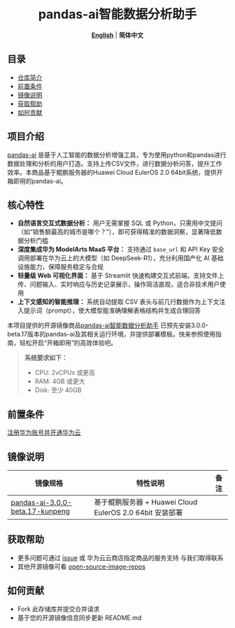 

<h1 align="center">pandas-ai智能数据分析助手</h1>
<p align="center">
  <a href="README.md"><strong>English</strong></a> | <strong>简体中文</strong>
</p>



## 目录

- [仓库简介](#项目介绍)
- [前置条件](#前置条件)
- [镜像说明](#镜像说明)
- [获取帮助](#获取帮助)
- [如何贡献](#如何贡献)

## 项目介绍

[pandas-ai](https://github.com/sinaptik-ai/pandas-ai) 是基于人工智能的数据分析增强工具，专为使用python和pandas进行数据处理和分析的用户打造。支持上传CSV文件，进行数据分析问答，提升工作效率。本商品基于鲲鹏服务器的Huawei Cloud EulerOS 2.0 64bit系统，提供开箱即用的pandas-ai。

## 核心特性

- **自然语言交互式数据分析：** 用户无需掌握 SQL 或 Python，只需用中文提问（如“销售额最高的城市是哪个？”），即可获得精准的数据洞察，显著降低数据分析门槛
- **深度集成华为 ModelArts MaaS 平台：** 支持通过 `base_url` 和 API Key 安全调用部署在华为云上的大模型（如 DeepSeek-R1），充分利用国产化 AI 基础设施能力，保障服务稳定与合规
- **轻量级 Web 可视化界面：** 基于 Streamlit 快速构建交互式前端，支持文件上传、问题输入、实时响应与历史记录展示，操作简洁直观，适合非技术用户使用
- **上下文感知的智能推理：** 系统自动提取 CSV 表头与前几行数据作为上下文注入提示词（prompt），使大模型能准确理解表格结构并生成合理回答

本项目提供的开源镜像商品[pandas-ai智能数据分析助手](https://marketplace.huaweicloud.com/hidden/contents/fac2ad81-404e-46ec-959c-221a692dda1d#productid=OFFI1144193316944424960) 已预先安装3.0.0-beta.17版本的pandas-ai及其相关运行环境，并提供部署模板。快来参照使用指南，轻松开启“开箱即用”的高效体验吧。

> **系统要求如下：**
>
> - CPU: 2vCPUs 或更高
> - RAM: 4GB 或更大
> - Disk: 至少 40GB

## 前置条件

[注册华为账号并开通华为云](https://support.huaweicloud.com/usermanual-account/account_id_001.html)

## 镜像说明

| 镜像规格                                                     | 特性说明                                                 | 备注 |
| ------------------------------------------------------------ | -------------------------------------------------------- | ---- |
| [pandas-ai-3.0.0-beta.17-kunpeng](https://github.com/HuaweiCloudDeveloper/pandas-ai-image/tree/pandas-ai-3.0.0-beta.17-kunpeng) | 基于鲲鹏服务器 + Huawei Cloud EulerOS 2.0 64bit 安装部署 |      |

## 获取帮助

- 更多问题可通过 [issue](https://github.com/HuaweiCloudDeveloper/pandas-ai-image/issues) 或 华为云云商店指定商品的服务支持 与我们取得联系
- 其他开源镜像可看 [open-source-image-repos](https://github.com/HuaweiCloudDeveloper/open-source-image-repos)

## 如何贡献

- Fork 此存储库并提交合并请求
- 基于您的开源镜像信息同步更新 README.md
